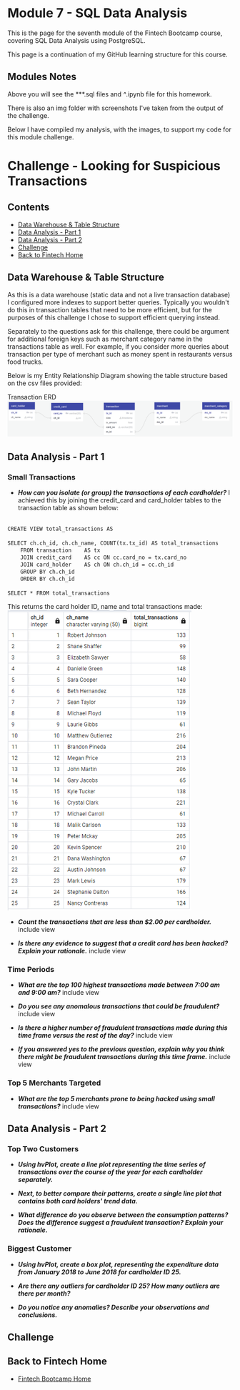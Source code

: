 # Module 7 - SQL Data Analysis

This is the page for the seventh module of the Fintech Bootcamp course, covering SQL Data Analysis using PostgreSQL.

This page is a continuation of my GitHub learning structure for this course.

## Modules Notes

Above you will see the ***.sql files and *^*.ipynb file for this homework.

There is also an img folder with screenshots I've taken from the output of the challenge.

Below I have compiled my analysis, with the images, to support my code for this module challenge.

# Challenge - Looking for Suspicious Transactions

## Contents

* [Data Warehouse & Table Structure](#data-warehouse--table-structure)
* [Data Analysis - Part 1](#data-analysis---part-1)
* [Data Analysis - Part 2](#data-analysis---part-2)
* [Challenge](#challenge)
* [Back to Fintech Home](#back-to-fintech-home)

## Data Warehouse & Table Structure

As this is a data warehouse (static data and not a live transaction database) I configured more indexes to support better queries. Typically you wouldn't do this in transaction tables that need to be more efficient, but for the purposes of this challenge I chose to support efficient querying instead.

Separately to the questions ask for this challenge, there could be argument for additional foreign keys such as merchant category name in the transactions table as well. For example, if you consider more queries about transaction per type of merchant such as money spent in restaurants versus food trucks.

Below is my Entity Relationship Diagram showing the table structure based on the csv files provided:

Transaction ERD</br>
<img src="img/ERD.png"></br>

## Data Analysis - Part 1

### Small Transactions

* __*How can you isolate (or group) the transactions of each cardholder?*__
I achieved this by joining the credit_card and card_holder tables to the transaction table as shown below:
```

CREATE VIEW total_transactions AS

SELECT ch.ch_id, ch.ch_name, COUNT(tx.tx_id) AS total_transactions
	FROM transaction	AS tx
	JOIN credit_card 	AS cc ON cc.card_no = tx.card_no
	JOIN card_holder	AS ch ON ch.ch_id = cc.ch_id
	GROUP BY ch.ch_id
	ORDER BY ch.ch_id

SELECT * FROM total_transactions
```

This returns the card holder ID, name and total transactions made:</br>
<img src="img/tx_per_ch.png"></br>

* __*Count the transactions that are less than $2.00 per cardholder.*__
include view

* __*Is there any evidence to suggest that a credit card has been hacked? Explain your rationale.*__
include view


### Time Periods

* __*What are the top 100 highest transactions made between 7:00 am and 9:00 am?*__
include view

* __*Do you see any anomalous transactions that could be fraudulent?*__
include view

* __*Is there a higher number of fraudulent transactions made during this time frame versus the rest of the day?*__
include view

* __*If you answered yes to the previous question, explain why you think there might be fraudulent transactions during this time frame.*__
include view

### Top 5 Merchants Targeted

* __*What are the top 5 merchants prone to being hacked using small transactions?*__
include view

## Data Analysis - Part 2

### Top Two Customers

* __*Using hvPlot, create a line plot representing the time series of transactions over the course of the year for each cardholder separately.*__


* __*Next, to better compare their patterns, create a single line plot that contains both card holders' trend data.*__


* __*What difference do you observe between the consumption patterns? Does the difference suggest a fraudulent transaction? Explain your rationale.*__

### Biggest Customer

* __*Using hvPlot, create a box plot, representing the expenditure data from January 2018 to June 2018 for cardholder ID 25.*__


* __*Are there any outliers for cardholder ID 25? How many outliers are there per month?*__


* __*Do you notice any anomalies? Describe your observations and conclusions.*__

## Challenge


## Back to Fintech Home

* [Fintech Bootcamp Home](https://github.com/d4np3/fintech-home)